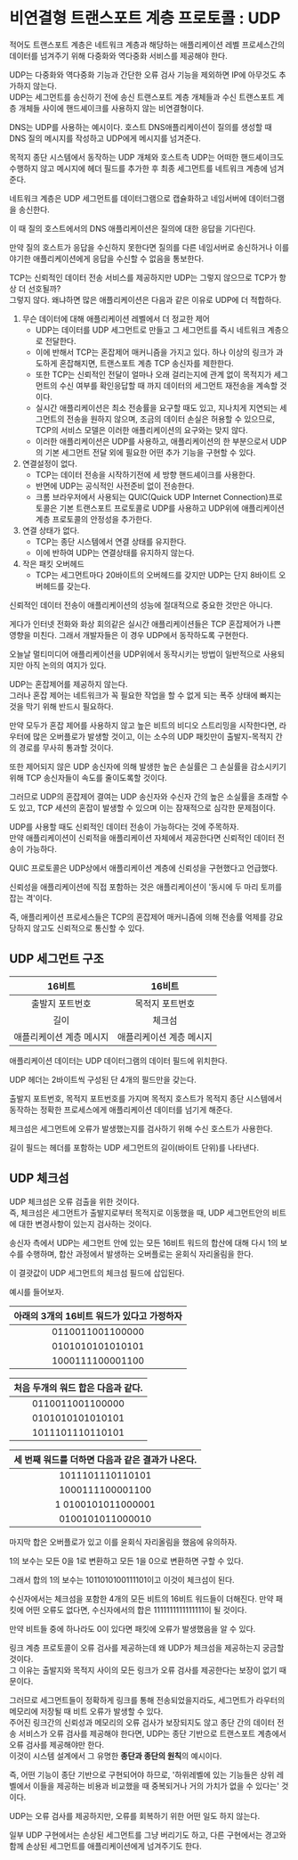 # 비연결형 트랜스포트 계층 프로토콜 : UDP

적어도 트랜스포트 계층은 네트워크 계층과 해당하는 애플리케이션 레벨 프로세스간의 데이터를 넘겨주기 위해 다중화와 역다중화 서비스를 제공해야 한다.  

UDP는 다중화와 역다중화 기능과 간단한 오류 검사 기능을 제외하면 IP에 아무것도 추가하지 않는다.  
UDP는 세그먼트를 송신하기 전에 송신 트랜스포트 계층 개체들과 수신 트랜스포트 계층 개체들 사이에 핸드셰이크를 사용하지 않는 비연결형이다.  

DNS는 UDP를 사용하는 예시이다. 호스트 DNS애플리케이션이 질의를 생성할 때 DNS 질의 메시지를 작성하고 UDP에게 메시지를 넘겨준다.  

목적지 종단 시스템에서 동작하는 UDP 개체와 호스트측 UDP는 어떠한 핸드셰이크도 수행하지 않고 메시지에 헤더 필드를 추가한 후 최종 세그먼트를 네트워크 계층에 넘겨준다.  

네트워크 계층은 UDP 세그먼트를 데이터그램으로 캡슐화하고 네임서버에 데이터그램을 송신한다.  

이 때 질의 호스트에서의 DNS 애플리케이션은 질의에 대한 응답을 기다린다.  

만약 질의 호스트가 응답을 수신하지 못한다면 질의를 다른 네임서버로 송신하거나 이를 야기한 애플리케이션에게 응답을 수신할 수 없음을 통보한다.  

TCP는 신뢰적인 데이터 전송 서비스를 제공하지만 UDP는 그렇지 않으므로 TCP가 항상 더 선호될까?  
그렇지 않다. 왜냐하면 많은 애플리케이션은 다음과 같은 이유로 UDP에 더 적합하다.  

1. 무슨 데이터에 대해 애플리케이션 레벨에서 더 정교한 제어
   - UDP는 데이터를 UDP 세그먼트로 만들고 그 세그먼트를 즉시 네트워크 계층으로 전달한다.
   - 이에 반해서 TCP는 혼잡제어 매커니즘을 가지고 있다. 하나 이상의 링크가 과도하게 혼잡해지면, 트랜스포트 계층 TCP 송신자를 제한한다.  
   - 또한 TCP는 신뢰적인 전달이 얼마나 오래 걸리는지에 관계 없이 목적지가 세그먼트의 수신 여부를 확인응답할 때 까지 데이터의 세그먼트 재전송을 계속할 것이다.  
   - 실시간 애플리케이션은 최소 전송률을 요구할 때도 있고, 지나치게 지연되는 세그먼트의 전송을 원하지 않으며, 조금의 데이터 손실은 허용할 수 있으므로, TCP의 서비스 모델은 이러한 애플리케이션의 요구와는 맞지 않다.  
   - 이러한 애플리케이션은 UDP를 사용하고, 애플리케이션의 한 부분으로서 UDP의 기본 세그먼트 전달 외에 필요한 어떤 추가 기능을 구현할 수 있다.  
2. 연결설정이 없다.
   - TCP는 데이터 전송을 시작하기전에 세 방향 핸드셰이크를 사용한다.
   - 반면에 UDP는 공식적인 사전준비 없이 전송한다.
   - 크롬 브라우저에서 사용되는 QUIC(Quick UDP Internet Connection)프로토콜은 기본 트랜스포트 프로토콜로 UDP를 사용하고 UDP위에 애플리케이션 계층 프로토콜의 안정성을 추가한다.
3. 연결 상태가 없다.
   - TCP는 종단 시스템에서 연결 상태를 유지한다.
   - 이에 반하여 UDP는 연결상태를 유지하지 않는다.
4. 작은 패킷 오버헤드
   - TCP는 세그먼트마다 20바이트의 오버헤드를 갖지만 UDP는 단지 8바이트 오버헤드를 갖는다.  


신뢰적인 데이터 전송이 애플리케이션의 성능에 절대적으로 중요한 것만은 아니다.  

게다가 인터넷 전화와 화상 회의같은 실시간 애플리케이션들은 TCP 혼잡제어가 나쁜 영향을 미친다. 그래서 개발자들은 이 경우 UDP에서 동작하도록 구현한다.  

오늘날 멀티미디어 애플리케이션을 UDP위에서 동작시키는 방법이 일반적으로 사용되지만 아직 논의의 여지가 있다.  

UDP는 혼잡제어를 제공하지 않는다.  
그러나 혼잡 제어는 네트워크가 꼭 필요한 작업을 할 수 없게 되는 폭주 상태에 빠지는 것을 막기 위해 반드시 필요하다.  

만약 모두가 혼잡 제어를 사용하지 않고 높은 비트의 비디오 스트리밍을 시작한다면, 라우터에 많은 오버플로가 발생할 것이고, 이는 소수의 UDP 패킷만이 출발지-목적지 간의 경로를 무사히 통과할 것이다.  

또한 제어되지 않은 UDP 송신자에 의해 발생한 높은 손실률은 그 손실률을 감소시키기 위해 TCP 송신자들이 속도를 줄이도록할 것이다.  

그러므로 UDP의 혼잡제어 결여는 UDP 송신자와 수신자 간의 높은 소실률을 초래할 수도 있고, TCP 세션의 혼잡이 발생할 수 있으며 이는 잠재적으로 심각한 문제점이다.  

UDP를 사용할 때도 신뢰적인 데이터 전송이 가능하다는 것에 주목하자.  
만약 애플리케이션이 신뢰적을 애플리케이션 자체에서 제공한다면 신뢰적인 데이터 전송이 가능하다.  

QUIC 프로토콜은 UDP상에서 애플리케이션 계층에 신뢰성을 구현했다고 언급했다.  

신뢰성을 애플리케이션에 직접 포함하는 것은 애플리케이션이 '동시에 두 마리 토끼를 잡는 격'이다.  

즉, 애플리케이션 프로세스들은 TCP의 혼잡제어 매커니즘에 의해 전송률 억제를 강요당하지 않고도 신뢰적으로 통신할 수 있다.  

## UDP 세그먼트 구조


| 16비트                   | 16비트          |
|:------------------------: | :---------------: |
| 출발지 포트번호          | 목적지 포트번호 |
| 길이                     | 체크섬          |
| 애플리케이션 계층 메시지 | 애플리케이션 계층 메시지 |

애플리케이션 데이터는 UDP 데이터그램의 데이터 필드에 위치한다.  

UDP 헤더는 2바이트씩 구성된 단 4개의 필드만을 갖는다.  

출발지 포트번호, 목적지 포트번호를 가지며 목적지 호스트가 목적지 종단 시스템에서 동작하는 정확한 프로세스에게 애플리케이션 데이터를 넘기게 해준다.  

체크섬은 세그먼트에 오류가 발생했는지를 검사하기 위해 수신 호스트가 사용한다.  

길이 필드는 헤더를 포함하는 UDP 세그먼트의 길이(바이트 단위)를 나타낸다.  


## UDP 체크섬  

UDP 체크섬은 오류 검출을 위한 것이다.  
즉, 체크섬은 세그먼트가 출발지로부터 목적지로 이동했을 때, UDP 세그먼트안의 비트에 대한 변경사항이 있는지 검사하는 것이다.  

송신자 측에서 UDP는 세그먼트 안에 있는 모든 16비트 워드의 합산에 대해 다시 1의 보수를 수행하며, 합산 과정에서 발생하는 오버플로는 윤회식 자리올림을 한다.  

이 결괏값이 UDP 세그먼트의 체크섬 필드에 삽입된다.  

예시를 들어보자.  

| 아래의 3개의 16비트 워드가 있다고 가정하자 |
| :----------------------------------------: |
|              0110011001100000              |
|              0101010101010101              |
|              1000111100001100              |

| 처음 두개의 워드 합은 다음과 같다. |
| :--------------------------------: |
|          0110011001100000          |
|          0101010101010101          |
|          1011101110110101          |

| 세 번째 워드를 더하면 다음과 같은 결과가 나온다. |
| :----------------------------------------------: |
|                 1011101110110101                 |
|                 1000111100001100                 |
|                1 0100101011000001                |
|                 0100101011000010                 |


마지막 합은 오버플로가 있고 이를 윤회식 자리올림을 했음에 유의하자.  

1의 보수는 모든 0을 1로 변환하고 모든 1을 0으로 변환하면 구할 수 있다.  

그래서 합의 1의 보수는 1011010100111101이고 이것이 체크섬이 된다.  

수신자에서는 체크섬을 포함한 4개의 모든 비트의 16비트 워드들이 더해진다. 만약 패킷에 어떤 오류도 없다면, 수신자에서의 합은 1111111111111111이 될 것이다.  

만약 비트들 중에 하나라도 0이 있다면 패킷에 오류가 발생했음을 알 수 있다.  

링크 계층 프로토콜이 오류 검사를 제공하는데 왜 UDP가 체크섬을 제공하는지 궁금할 것이다.  
그 이유는 출발지와 목적지 사이의 모든 링크가 오류 검사를 제공한다는 보장이 없기 때문이다.  

그러므로 세그먼트들이 정확하게 링크를 통해 전송되었을지라도, 세그먼트가 라우터의 메모리에 저장될 때 비트 오류가 발생할 수 있다.  
주어진 링크간의 신뢰성과 메모리의 오류 검사가 보장되지도 않고 종단 간의 데이터 전송 서비스가 오류 검사를 제공해야 한다면, UDP는 종단 기반으로 트랜스포트 계층에서 오류 검사를 제공해야만 한다.  
이것이 시스템 설계에서 그 유명한 **종단과 종단의 원칙**의 예시이다.  

즉, 어떤 기능이 종단 기반으로 구현되어야 하므로, '하위레벨에 있는 기능들은 상위 레벨에서 이들을 제공하는 비용과 비교했을 때 중복되거나 거의 가치가 없을 수 있다는' 것이다.  

UDP는 오류 검사를 제공하지만, 오류를 회복하기 위한 어떤 일도 하지 않는다.  

일부 UDP 구현에서는 손상된 세그먼트를 그냥 버리기도 하고, 다른 구현에서는 경고와 함께 손상된 세그먼트를 애플리케이션에게 넘겨주기도 한다.  


